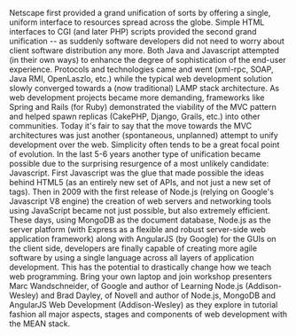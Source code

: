 Netscape first provided a grand unification of sorts by offering a single, uniform interface to resources spread across the globe. Simple HTML interfaces to CGI (and later PHP) scripts provided the second grand unification -- as suddenly software developers did not need to worry about client software distribution any more. Both Java and Javascript attempted (in their own ways) to enhance the degree of sophistication of the end-user experience. Protocols and technologies came and went (xml-rpc, SOAP, Java RMI, OpenLaszlo, etc.) while the typical web development solution slowly converged towards a (now traditional) LAMP stack architecture.  As web development projects became more demanding, frameworks like Spring and Rails (for Ruby) demonstrated the viability of the MVC pattern and helped spawn replicas (CakePHP, Django, Grails, etc.) into other communities. Today it's fair to say that the move towards the MVC architectures was just another (spontaneous, unplanned) attempt to unify development over the web. Simplicity often tends to be a great focal point of evolution.  In the last 5-6 years another type of unification became possible due to the surprising resurgence of a most unlikely candidate: Javascript. First Javascript was the glue that made possible the ideas behind HTML5 (as an entirely new set of APIs, and not just a new set of tags). Then in 2009 with the first release of Node.js (relying on Google's Javascript V8 engine) the creation of web servers and networking tools using JavaScript became not just possible, but also extremely efficient. These days, using MongoDB as the document database, Node.js as the server platform (with Express as a flexible and robust server-side web application framework) along with AngularJS (by Google) for the GUIs on the client side, developers are finally capable of creating more agile software by using a single language across all layers of application development. This has the potential to drastically change how we teach web programming. Bring your own laptop and join workshop presenters Marc Wandschneider, of Google and author of Learning Node.js (Addison-Wesley) and Brad Dayley, of Novell and author of Node.js, MongoDB and AngularJS Web Development (Addison-Wesley) as they explore in tutorial fashion all major aspects, stages and components of web development with the MEAN stack.

